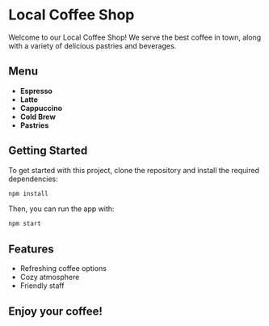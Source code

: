 # Local Coffee Shop

Welcome to our Local Coffee Shop! We serve the best coffee in town, along with a variety of delicious pastries and beverages.

## Menu
- **Espresso**
- **Latte**
- **Cappuccino**
- **Cold Brew**
- **Pastries**

## Getting Started
To get started with this project, clone the repository and install the required dependencies:

```bash
npm install
```

Then, you can run the app with:

```bash
npm start
```

## Features
- Refreshing coffee options
- Cozy atmosphere
- Friendly staff

## Enjoy your coffee!